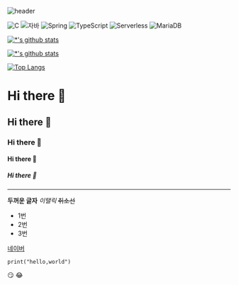 ![header](https://capsule-render.vercel.app/api?type=egg&color=auto&height=300&section=header&text=깃허브%20특강&fontSize=90)

![C](https://img.shields.io/badge/-C-123456?style=flat-square&logo=C&logoColor=black)
![자바](https://img.shields.io/badge/-자바-007396?style=flat&logo=Java&logoColor=ffffff)
![Spring](https://img.shields.io/badge/-Spring-6DB33F?style=for-the-badge&logo=Spring&logoColor=white)
![TypeScript](https://img.shields.io/badge/-TypeScript-3178C6?style=flat-square&logo=TypeScript&logoColor=white)
![Serverless](https://img.shields.io/badge/-Serverless-FD5750?style=flat-square&logo=Serverless&logoColor=magenta)
![MariaDB](https://img.shields.io/badge/-MariaDB-1F305F?style=flat-square&logo=mariadb&logoColor=white)

[![*'s github stats](https://github-readme-stats.vercel.app/api?username=suby-kwak)](https://github.com/suby-kwak)

[![*'s github stats](https://github-readme-stats.vercel.app/api?username=suby-kwak&show_icons=true&theme=radical)](https://github.com/suby-kwak)

[![Top Langs](https://github-readme-stats.vercel.app/api/top-langs/?username=suby-kwak)](https://github.com/suby-kwak/github-readme-stats)


# Hi there 👋
## Hi there 👋
### Hi there 👋
#### Hi there 👋
##### Hi there 👋
---

**두꺼운 글자**
*이탤릭*
~~취소선~~

* 1번
* 2번
* 3번

[네이버](https://www.naver.com)

```
print("hello,world")
```
😏
😂 
